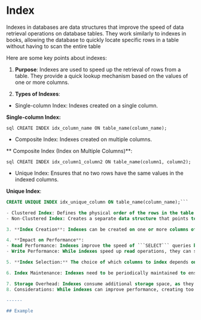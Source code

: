 # Index 

Indexes in databases are data structures that improve the speed of data retrieval operations on database tables. They work similarly to indexes in books, allowing the database to quickly locate specific rows in a table without having to scan the entire table


Here are some key points about indexes:

1. **Purpose**: Indexes are used to speed up the retrieval of rows from a table. They provide a quick lookup mechanism based on the values of one or more columns.

2. **Types of Indexes**:

- Single-column Index: Indexes created on a single column.

**Single-column Index:**

```sql CREATE INDEX idx_column_name ON table_name(column_name);```

- Composite Index: Indexes created on multiple columns.

** Composite Index (Index on Multiple Columns)**:

```sql CREATE INDEX idx_column1_column2 ON table_name(column1, column2);```

- Unique Index: Ensures that no two rows have the same values in the indexed columns.

**Unique Index**:

```sql
CREATE UNIQUE INDEX idx_unique_column ON table_name(column_name);```

- Clustered Index: Defines the physical order of the rows in the table based on the indexed column(s).
- Non-Clustered Index: Creates a separate data structure that points to the rows in the table.

3. **Index Creation**: Indexes can be created on one or more columns of a table using SQL commands like CREATE INDEX.

4. **Impact on Performance**:
- Read Performance: Indexes improve the speed of ```SELECT``` queries by allowing the database to quickly locate rows based on the indexed columns.
- Write Performance: While indexes speed up read operations, they can slow down write operations ```INSERT, UPDATE, DELETE``` because the database must update the index whenever the indexed columns are modified.

5. **Index Selection:** The choice of which columns to index depends on the specific queries executed against the table. Indexes should be created based on the columns frequently used in ```WHERE clauses, JOIN conditions, or ORDER BY clauses```.

6. Index Maintenance: Indexes need to be periodically maintained to ensure optimal performance. This includes reorganizing or rebuilding indexes to improve their efficiency.

7. Storage Overhead: Indexes consume additional storage space, as they are separate data structures stored alongside the table data.
8. Considerations: While indexes can improve performance, creating too many indexes or indexes on columns with low selectivity can degrade performance. It's important to carefully consider the trade-offs and design indexes appropriately based on the workload and access patterns of the database.

------

## Example


